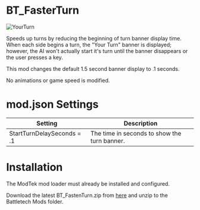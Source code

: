 # BT_FasterTurn
![YourTurn](https://user-images.githubusercontent.com/54865934/167538570-61b5d95e-40f3-4aee-b1c3-9dcb5613d668.png)

Speeds up turns by reducing the beginning of turn banner display time.
When each side begins a turn, the "Your Turn" banner is displayed; however, the AI won't actually start it's turn until the banner disappears or the user presses a key.

This mod changes the default 1.5 second banner display to .1 seconds.  

No animations or game speed is modified.

# mod.json Settings

Setting | Description|
|---|---|
StartTurnDelaySeconds = .1| The time in seconds to show the turn banner.


# Installation

The ModTek mod loader must already be installed and configured.


Download the latest BT_FastenTurn.zip from [here](https://github.com/NBKRedSpy/BT_FasterTurn/releases/latest/) and unzip to the Battletech Mods folder.
